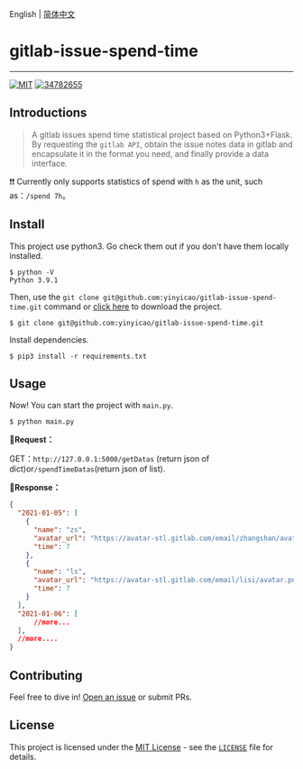 English | [简体中文](README.zh-CN.md) 

# gitlab-issue-spend-time

------
[![MIT](https://img.shields.io/badge/license-MIT-000000.svg)](LICENSE) [![34782655](https://img.shields.io/badge/QQ-@34782655-red.svg)](http://wpa.qq.com/msgrd?v=3&uin=34782655&site=qq&menu=yes)

## Introductions

> A gitlab issues spend time statistical project based on Python3+Flask. By requesting the `gitlab API`, obtain the issue notes data in gitlab and encapsulate it in the format you need, and finally provide a data interface.

:heavy_exclamation_mark::heavy_exclamation_mark: Currently only supports statistics of spend with `h` as the unit, such as：`/spend 7h`。

## Install

This project use python3. Go check them out if you don't have them locally installed.

```shell
$ python -V
Python 3.9.1
```

Then, use the `git clone git@github.com:yinyicao/gitlab-issue-spend-time.git` command or [click here](https://github.com/yinyicao/gitlab-issue-spend-time/archive/main.zip) to download the project.

```shell
$ git clone git@github.com:yinyicao/gitlab-issue-spend-time.git
```

Install dependencies.

```shell
$ pip3 install -r requirements.txt
```

## Usage

Now! You can start the project with `main.py`.

```shell
$ python main.py
```


**:dart:Request：**

GET：`http://127.0.0.1:5000/getDatas` (return json of dict)or`/spendTimeDatas`(return json of list).

**:dart:Response：**

```json
{
  "2021-01-05": [
    {
      "name": "zs",
      "avatar_url": "https://avatar-stl.gitlab.com/email/zhangshan/avatar.png",
      "time": 7
    },
    {
      "name": "ls",
      "avatar_url": "https://avatar-stl.gitlab.com/email/lisi/avatar.png",
      "time": 7
    }
  ],
  "2021-01-06": [
      //more...
  ],
  //more....
}
```

## Contributing

Feel free to dive in! [Open an issue](https://github.com/yinyicao/gitlab-issue-spend-time/issues/new) or submit PRs.

## License

This project is licensed under the [MIT License](https://opensource.org/licenses/MIT) - see the [`LICENSE`](https://github.com/yinyicao/gitlab-issue-spend-time/blob/main/LICENSE) file for details. 
